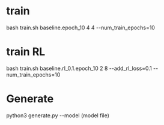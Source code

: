 # train
bash train.sh baseline.epoch_10 4 4 --num_train_epochs=10

# train RL
bash train.sh baseline.rl_0.1.epoch_10 2 8 --add_rl_loss=0.1 --num_train_epochs=10

# Generate
python3 generate.py --model (model file)